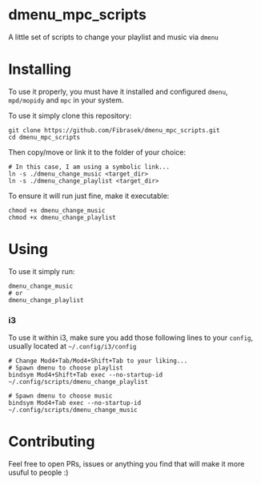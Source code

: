# dmenu_mpc_scripts
A little set of scripts to change your playlist and music via `dmenu`

# Installing

To use it properly, you must have it installed and configured `dmenu`, `mpd/mopidy` and `mpc` in your system.

To use it simply clone this repository:
```
git clone https://github.com/Fibrasek/dmenu_mpc_scripts.git
cd dmenu_mpc_scripts
```

Then copy/move or link it to the folder of your choice:
```
# In this case, I am using a symbolic link...
ln -s ./dmenu_change_music <target_dir>
ln -s ./dmenu_change_playlist <target_dir>
```

To ensure it will run just fine, make it executable:
```
chmod +x dmenu_change_music
chmod +x dmenu_change_playlist
```

# Using
To use it simply run:
```
dmenu_change_music
# or
dmenu_change_playlist
```

### i3
To use it within i3, make sure you add those following lines to your `config`, usually located at `~/.config/i3/config`
```
# Change Mod4+Tab/Mod4+Shift+Tab to your liking...
# Spawn dmenu to choose playlist
bindsym Mod4+Shift+Tab exec --no-startup-id ~/.config/scripts/dmenu_change_playlist

# Spawn dmenu to choose music
bindsym Mod4+Tab exec --no-startup-id ~/.config/scripts/dmenu_change_music

```

# Contributing
Feel free to open PRs, issues or anything you find that will make it more usuful to people :)
